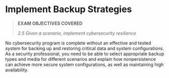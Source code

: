 # Implement Backup Strategies

> **EXAM OBJECTIVES COVERED**
> 
> _2.5 Given a scenario, implement cybersecurity resilience_

No cybersecurity program is complete without an effective and tested system for backing up and restoring critical data and system configurations. As a security professional, you need to be able to select appropriate backup types and media for different scenarios and explain how nonpersistence can achieve more secure system configurations, as well as maintaining high availability.